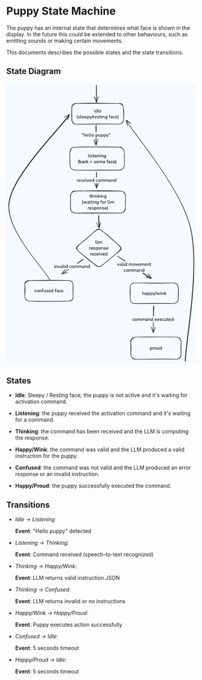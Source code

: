 # Puppy State Machine

The puppy has an internal state that determines what face is shown in the display. In the future this could be extended to other behaviours, such as emitting sounds or making certain movements.

This documents describes the possible states and the state transitions.

## State Diagram

![Puppy State Diagram](assets/images/puppy-state-diagram-v1.png "Puppy State Diagram")

## States

- **Idle**: Sleepy / Resting face; the puppy is not active and it's waiting for activation command.

- **Listening**: the puppy received the activation command and it's waiting for a command.

- **Thinking**: the command has been received and the LLM is computing the response.

- **Happy/Wink**: the command was valid and the LLM produced a valid instruction for the puppy.

- **Confused**: the command was not valid and the LLM produced an error response or an invalid instruction.

- **Happy/Proud**: the puppy successfully executed the command.

## Transitions

- _Idle → Listening_

  **Event**: "Hello puppy" detected

- _Listening → Thinking_:

  **Event**: Command received (speech-to-text recognized)

- _Thinking → Happy/Wink_:

  **Event**: LLM returns valid instruction JSON

- _Thinking → Confused_:

  **Event**: LLM returns invalid or no instructions

- _Happy/Wink → Happy/Proud_:

  **Event**: Puppy executes action successfully

- _Confused → Idle_:

  **Event**: 5 seconds timeout

- _Happy/Proud → Idle_:

  **Event**: 5 seconds timeout

